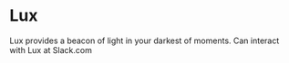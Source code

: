 # Lux

Lux provides a beacon of light in your darkest of moments.
Can interact with Lux at Slack.com
